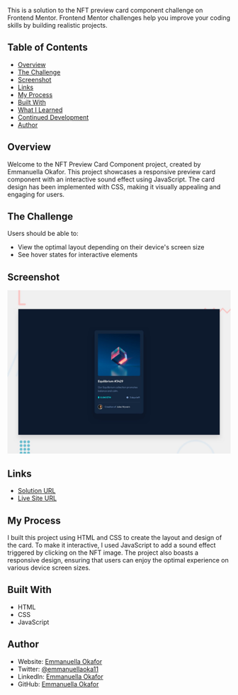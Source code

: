 This is a solution to the NFT preview card component challenge on Frontend Mentor. Frontend Mentor challenges help you improve your coding skills by building realistic projects.

## Table of Contents
- [Overview](#overview)
- [The Challenge](#the-challenge)
- [Screenshot](#screenshot)
- [Links](#links)
- [My Process](#my-process)
- [Built With](#built-with)
- [What I Learned](#what-i-learned)
- [Continued Development](#continued-development)
- [Author](#author)

## Overview
Welcome to the NFT Preview Card Component project, created by Emmanuella Okafor. This project showcases a responsive preview card component with an interactive sound effect using JavaScript. The card design has been implemented with CSS, making it visually appealing and engaging for users.

## The Challenge
Users should be able to:
- View the optimal layout depending on their device's screen size
- See hover states for interactive elements

## Screenshot
![Design preview for the NFT preview card component coding challenge](./design/desktop-preview.jpg)

## Links
- [Solution URL](https://www.frontendmentor.io/solutions/nft-preview-card-using-html-css-and-flexbox-GeBShcdRZ)
- [Live Site URL](https://nuelladev.github.io/NFT-preview-card/)

## My Process
I built this project using HTML and CSS to create the layout and design of the card. To make it interactive, I used JavaScript to add a sound effect triggered by clicking on the NFT image. The project also boasts a responsive design, ensuring that users can enjoy the optimal experience on various device screen sizes.

## Built With
- HTML
- CSS
- JavaScript


## Author
- Website: [Emmanuella Okafor](https://emmanuella.hashnode.dev/)
- Twitter: [@emmanuellaoka11](https://twitter.com/emmanuellaoka11)
- LinkedIn: [Emmanuella Okafor](https://www.linkedin.com/in/emmanuella-o/)
- GitHub: [Emmanuella Okafor](https://github.com/nuelladev)
